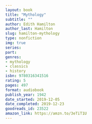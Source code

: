 ```yaml
---
layout: book
title: "Mythology"
subtitle: ""
author: Edith Hamilton
author_last: Hamilton
slug: hamilton-mythology
type: nonfiction
img: true
series: 
part: 
genres:
- mythology
- classics
- history
isbn: 9780316341516
rating: 5
pages: 497
format: audiobook
publish_year: 1942
date_started: 2019-12-05
date_completed: 2019-12-23
goodreads_id: 23522
amazon_link: https://amzn.to/3eTiT1U
---
```

